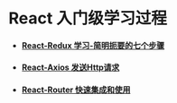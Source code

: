 # React 入门级学习过程

* #### [React-Redux 学习-简明扼要的七个步骤](react-redux.md)
* #### [React-Axios 发送Http请求](_posts/axios.md)
* #### [React-Router 快速集成和使用](_posts/react-router.md)

